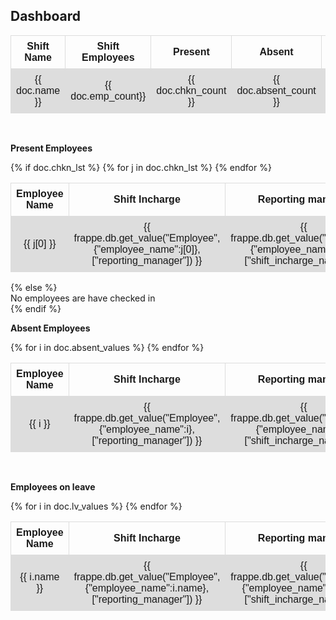<h2>Dashboard</h2>

<style>
table {
  font-family: arial, sans-serif;
  border-collapse: collapse;
  width: 100%;
}

td, th {
  border: 1px solid #dddddd;
  text-align: left;
  padding: 8px;
}

tr:nth-child(even) {
  background-color: #dddddd;
}
</style>
<table>
  <tr>
    <th style="text-align: center">Shift Name</th>
    <th style="text-align: center">Shift Employees</th>
    <th style="text-align: center">Present</th>
    <th style="text-align: center">Absent</th>
    <th style="text-align: center">On Leave</th>
  </tr>
  <tr>
    <td style="text-align: center">{{ doc.name }}</td>
    <td style="text-align: center">{{ doc.emp_count}}</td>
    <td style="text-align: center">{{ doc.chkn_count }}</td>
    <td style="text-align: center">{{ doc.absent_count }}</td>
    <td style="text-align: center">{{ doc.lv_count }}</td>
  </tr>
</table>

<br>
<p><b>Present Employees</b></p>
{% if doc.chkn_lst %}
<table>
  <tr>
    <th style="text-align: center">Employee Name</th>
    <th style="text-align: center">Shift Incharge</th>
    <th style="text-align: center">Reporting manager</th>
    <th style="text-align: center">Checkin Time</th>
  </tr>
  {% for j in doc.chkn_lst %}
  <tr>
    <td style="text-align: center">{{ j[0] }}</td>
    <td style="text-align: center">{{ frappe.db.get_value("Employee",{"employee_name":j[0]},["reporting_manager"]) }}</td>
    <td style="text-align: center">{{ frappe.db.get_value("Employee",{"employee_name":j[0]},["shift_incharge_name"]) }}</td>
    <td style="text-align: center">{{ j[1] }}</td>
  </tr>
  {% endfor %}
</table>
{% else %}
<div>
    No employees are have checked in
</div>
{% endif %}

<br>
<p><b>Absent Employees</b></p>
<table>
  <tr>
    <th style="text-align: center">Employee Name</th>
    <th style="text-align: center">Shift Incharge</th>
    <th style="text-align: center">Reporting manager</th>
  </tr>
  {% for i in doc.absent_values %}
  <tr>
    <td style="text-align: center">{{ i }}</td>
    <td style="text-align: center">{{ frappe.db.get_value("Employee",{"employee_name":i},["reporting_manager"]) }}</td>
    <td style="text-align: center">{{ frappe.db.get_value("Employee",{"employee_name":i},["shift_incharge_name"]) }}</td>
  </tr>
  {% endfor %}
</table>

<br>
<p><b>Employees on leave</b></p>
<table>
  <tr>
    <th style="text-align: center">Employee Name</th>
    <th style="text-align: center">Shift Incharge</th>
    <th style="text-align: center">Reporting manager</th>
  </tr>
  {% for i in doc.lv_values %}
  <tr>
    <td style="text-align: center">{{ i.name }}</td>
    <td style="text-align: center">{{ frappe.db.get_value("Employee",{"employee_name":i.name},["reporting_manager"]) }}</td>
    <td style="text-align: center">{{ frappe.db.get_value("Employee",{"employee_name":i.name},["shift_incharge_name"]) }}</td>
  </tr>
  {% endfor %}
</table>